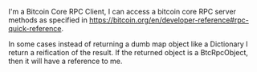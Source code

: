 I'm a Bitcoin Core RPC Client, I can access a bitcoin core RPC server methods as specified in <https://bitcoin.org/en/developer-reference#rpc-quick-reference>.

In some cases instead of returning a dumb map object like a Dictionary I return a reification of the result. 
If the returned object is a BtcRpcObject, then it will have a reference to me.
